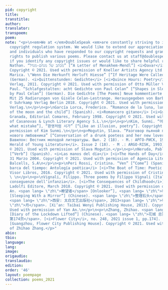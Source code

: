 ```yaml
---
pid: copyright
title:
transtitle:
author:
translator:
transpoem:
poem:
note: "<p>\n<em>We at </em>DoubleSpeak <em>are constantly striving to improve our
  copyright regulation system. We would like to extend our appreciation to the organizations
  and individuals who have responded to our copyright requests and granted us the
  rights to publish various poems. Please contact us at staff@doublespeakmagazine.org
  if you identify any copyright issues or would like to share helpful resources.</em>\n</p>\n<p>\nAlterman,
  Nathan. “מכתב של מנחם-מנדל” [“A Letter of Menakhem-Mendl”] <i>Davar</i>. March 9,1945.
  Copyright © 2021. Used with permission of Kneller Artists Agency Ltd. \n</p>\n<p>\nBodrožić,
  Marica. \"Wenn Die Herkunft Herluft Hiesse” [“If Heritage Were Called Hither-Air”]
  (German). <i>Quittenstunden: Gedichte</i> [<i>Quince Hours: Poetry</i>]. Otto Müller
  Verlag, 2011. Copyright © 2021. Used with permission of Otto Müller Verlag. \n</p>\n<p>\nCelan,
  Paul. “Schlafgestalten: acht Gedichte von Paul Celan” [“Shapes in Sleep: Eight Poems
  by Paul Celan”] (German). Die Gedichte [The Poems] Neue kommentierte Gesamtausgabe.
  Mit 25 Radierungen von Gisèle Celan-Lestrange. Herausgegeben von Barbara Wiedemann.
  © Suhrkamp Verlag Berlin 2018. Copyright © 2021. Used with permission of Suhrkamp
  Verlag.\n</p>\n<p>\nGarcía Lorca, Frederico. “Romance de la luna, luna” [“Romance
  of the moon and the child”] (Spanish). <i>Romancero gitano</i> [<i>Gypsy Ballads</i>].
  Granada, Editorial Comares, February 1998. Copyright © 2021. Used with permission
  of Casanovas & Lynch Literary Agency S.L.\n</p>\n<p>\nKim, Sunmi. “어떤 과오로부터” [“From
  what mistake”], “환영처럼 시가” [“Like an illusion, poetry”]. Copyright © 2021. Used with
  permission of Kim Sunmi.\n</p>\n<p>Mogutin, Slava. “Разговор пьяной поэтессы и ее
  нового любовника” [“Conversation of a drunk poetess and her new lover”] (Russian).
  Вавилон: Вестник молодой литературы. Вып. 2 (18). - М.: АРГО-РИСК, 1993. [<i>Babylon:
  Herald of Young Literature</i>. Issue 2 (18). - M .: ARGO-RISK, 1993]. Copyright
  © 2021. Used with permission of Slava Mogutin.</p>\n<p>\nNeruda, Pablo. “Verbo”
  [“Verb”] (Spanish). <i>Las manos del día</i> [<i>The Hands of Day</i>]. Debolsillo,
  31 Marzo 2004. Copyright © 2021. Used with permission of Agencia Literaria Carmen
  Balcells, S.A\n</p>\n<p>\nPeri Rossi, Cristina. “Ven” [“Come”] (Spanish). <i>La
  barca del tiempo: Antología poética</i> [<i>The Boat of Time: Poetic Anthology</i>].
  Visor Libros, 2016. Copyright © 2021. Used with permission of Cristina Peri Rossi.
  \ \n</p>\n<p>\nVignali, Filippo. Three poems by Filippo Vignali (Italian). <i>Le
  conseguenze dell’infanzia</i>. [<i>The Consequences of Childhood</i>]. Giuliano
  Ladolfi Editore, March 2018. Copyright © 2021. Used with permission of Filippo Vignali.\n</p>\n<p>\nYan,
  An. <span lang= \"zh\">瞭望者</span> [Onlooker”], <span lang= \"zh\">和镜子睡在一起</span>
  [Sleeping With a Mirror”] (Chinese). <span lang= \"zh\">整理石头</span> [<i>Rock Arrangement</i>].
  <span lang= \"zh\">西安: 太白文艺出版社</span>, 2013<span lang= \"zh\">年</span>3<span lang=
  \"zh\">月</span>. [Xi’an: Taibai Wenyi Publishing House, 2013]. Copyright © 2021.
  Used with permission of Yan An.\n</p>\n<p>\nZhang, Zhihao. <span lang= \"zh\">开封日记</span>
  [Diary of the Lockdown Lifted”] (Chinese). <span lang= \"zh\">花城 总第248期 2021年第一期
  第174页</span>. [<i>Flower City</i>, no. 248, 2021 issue 1, pp.174]. <span lang= \"zh\">花城出版社</span>
  [Guangzhou, Flower City Publishing House]. Copyright © 2021. Used with permission
  of Zhihao Zhang.</p>"
abio:
tbio:
language:
lang:
image:
origaudio:
translaudio:
edition:
order: '46'
layout: poempage
collection: poems_2021
---
```

